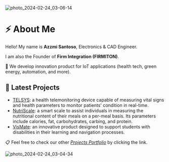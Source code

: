 ![photo_2024-02-24_03-06-14](https://github.com/ariefazzmi/ariefazzmi/assets/75991391/0c0aee2a-5ce3-4a56-ab45-c70a967b2527)

# ⚡ About Me
Hello! My name is **Azzmi Santoso**, Electronics & CAD Engineer.

I am also the Founder of **Firm Integration (FIRMITON)**.

🔸 We develop innovation product for IoT applications (health tech, green energy, automation, and more).

## 🧪 Latest Projects 

- [TELSYS](https://github.com/firmiton-code/TELSYS): a health telemonitoring device capable of measuring vital signs and health parameters to monitor patients' condition in real-time. 
- [NutriScale](https://github.com/firmiton-code/smart-scaller): a smart scale to assist individuals in measuring the nutritional content of their meals on a per-meal basis. Its parameters include calories, fat, carbohydrates, carbing, and protein.
- [VisMate](https://github.com/firmiton-code/vismate):  an innovative product designed to support students with disabilities in their learning and navigation processes. 

📋 Feel free to check our other *[Projects Portfolio](https://github.com/firmiton-code)* by clicking the link.

![photo_2024-02-24_03-04-34](https://github.com/ariefazzmi/ariefazzmi/assets/75991391/24bc2f10-1941-4145-b61a-80613a091bbd)
